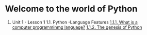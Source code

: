 # Welcome to the world of Python

1. Unit 1 - Lesson 1
    1.1. Python -Language Features
        [1.1.1. What is a computer programminmg language?](1/1.1./1.1.1.md)
        [1.1.2. The genesis of Python](1/1.1./1.1.2.md)
